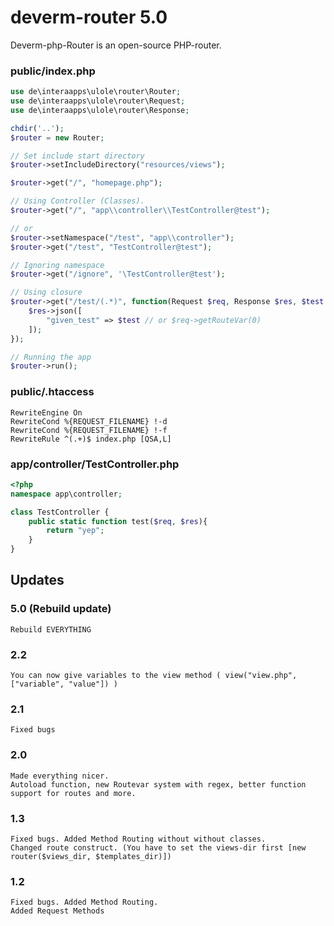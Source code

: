 

# deverm-router 5.0
Deverm-php-Router is an open-source PHP-router.

### public/index.php
```php
use de\interaapps\ulole\router\Router;
use de\interaapps\ulole\router\Request;
use de\interaapps\ulole\router\Response;

chdir('..'); 
$router = new Router;

// Set include start directory
$router->setIncludeDirectory("resources/views");

$router->get("/", "homepage.php");

// Using Controller (Classes).
$router->get("/", "app\\controller\\TestController@test");

// or 
$router->setNamespace("/test", "app\\controller");
$router->get("/test", "TestController@test");

// Ignoring namespace
$router->get("/ignore", '\TestController@test');

// Using closure
$router->get("/test/(.*)", function(Request $req, Response $res, $test = null){
    $res->json([
        "given_test" => $test // or $req->getRouteVar(0) 
    ]);
});

// Running the app
$router->run();
```



### public/.htaccess
```
RewriteEngine On
RewriteCond %{REQUEST_FILENAME} !-d
RewriteCond %{REQUEST_FILENAME} !-f
RewriteRule ^(.+)$ index.php [QSA,L]
```

### app/controller/TestController.php
```php
<?php
namespace app\controller;

class TestController {
    public static function test($req, $res){
        return "yep";
    }
}
```

## Updates

### 5.0 (Rebuild update)
```
Rebuild EVERYTHING
```

### 2.2

```
You can now give variables to the view method ( view("view.php", ["variable", "value"]) )
```

### 2.1

```
Fixed bugs
```

### 2.0

```
Made everything nicer.
Autoload function, new Routevar system with regex, better function support for routes and more.
```
 
### 1.3

```
Fixed bugs. Added Method Routing without without classes.
Changed route construct. (You have to set the views-dir first [new router($views_dir, $templates_dir)])
```

### 1.2

```
Fixed bugs. Added Method Routing.
Added Request Methods
```

